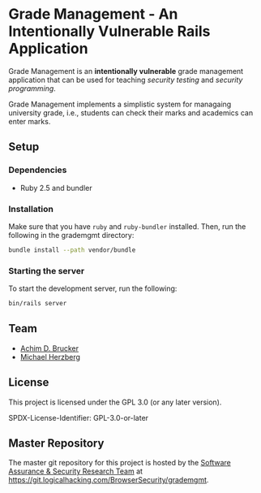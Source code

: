 # Grade Management - An Intentionally Vulnerable Rails Application

Grade Management is an **intentionally vulnerable** grade management application that can
be used for teaching *security testing* and *security programming*.

Grade Management implements a simplistic system for managaing university grade, i.e., students
can check their marks and academics can enter marks.

## Setup

### Dependencies

* Ruby 2.5 and bundler

### Installation

Make sure that you have `ruby` and `ruby-bundler` installed. Then, run the following in the grademgmt directory:

```bash
bundle install --path vendor/bundle
```

### Starting the server

To start the development server, run the following:

```bash
bin/rails server
```

## Team

* [Achim D. Brucker](https://www.brucker.ch/)
* [Michael Herzberg](http://www.dcs.shef.ac.uk/cgi-bin/makeperson?M.Herzberg)

## License

This project is licensed under the GPL 3.0 (or any later version).

SPDX-License-Identifier: GPL-3.0-or-later

## Master Repository

The master git repository for this project is hosted by the [Software
Assurance & Security Research Team](https://logicalhacking.com) at
<https://git.logicalhacking.com/BrowserSecurity/grademgmt>.
